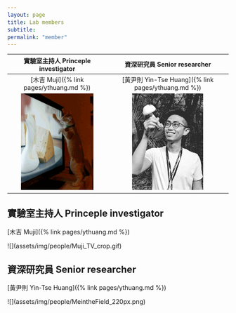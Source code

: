 ```yaml
---
layout: page
title: Lab members
subtitle:
permalink: "member"
---
```


| 實驗室主持人 Princeple investigator |  資深研究員 Senior researcher |
:-------------------------:|:-------------------------:
| [木吉 Muji]({% link pages/ythuang.md %}) | [黃尹則 Yin-Tse Huang]({% link pages/ythuang.md %}) |
| ![](assets/img/people/Muji_TV_crop.gif) | ![](assets/img/people/MeintheField_220px.png) |



<div class="row">
  <div class="col-md-4">
    <h2>實驗室主持人 Princeple investigator</h2>
    <p>[木吉 Muji]({% link pages/ythuang.md %})</p>
    <p>![](assets/img/people/Muji_TV_crop.gif)</p>
  </div>
  <div class="col-md-4">
    <h2>資深研究員 Senior researcher</h2>
    <p>[黃尹則 Yin-Tse Huang]({% link pages/ythuang.md %})</p>
    <p>![](assets/img/people/MeintheField_220px.png)</p>
 </div>
</div>
